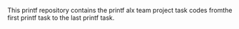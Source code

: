 This printf repository contains
the printf alx team project task
codes fromthe first printf task to
the last printf task.
